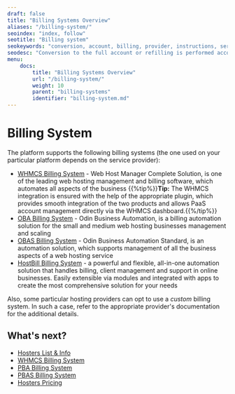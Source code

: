 ```yaml
---
draft: false
title: "Billing Systems Overview"
aliases: "/billing-system/"
seoindex: "index, follow"
seotitle: "Billing system"
seokeywords: "conversion, account, billing, provider, instructions, services"
seodesc: "Conversion to the full account or refilling is performed according to the billing system used by your hosting provider."
menu: 
    docs:
        title: "Billing Systems Overview"
        url: "/billing-system/"
        weight: 10
        parent: "billing-systems"
        identifier: "billing-system.md"
---
```


# Billing System
The platform supports the following billing systems (the one used on your particular platform depends on the service provider):

* [WHMCS Billing System](/whmcs-billing) - Web Host Manager Complete Solution, is one of the leading web hosting management and billing software, which automates all aspects of the business
{{%tip%}}**Tip:** The WHMCS integration is ensured with the help of the appropriate plugin, which provides smooth integration of the two products and allows PaaS account management directly via the WHMCS dashboard.{{%/tip%}}
* [OBA Billing System](/pba-billing-system) - Odin Business Automation, is a billing automation solution for the small and medium web hosting businesses management and scaling
* [OBAS Billing System](/pbas) - Odin Business Automation Standard, is an automation solution, which supports management of all the business aspects of a web hosting service
* [HostBill Billing System](https://hostbillapp.com/feature/jelastic/) - a powerful and flexible, all-in-one automation solution that handles billing, client management and support in online businesses. Easily extensible via modules and integrated with apps to create the most comprehensive solution for your needs

Also, some particular hosting providers can opt to use a *custom* billing system. In such a case, refer to the appropriate provider's documentation for the additional details.


## What's next?
* [Hosters List & Info](/paas-hosting-providers/)
* [WHMCS Billing System](/whmcs-billing/)
* [PBA Billing System](/pba-billing-system/)
* [PBAS Billing System](/pbas/)
* [Hosters Pricing](/pricing-pages/)